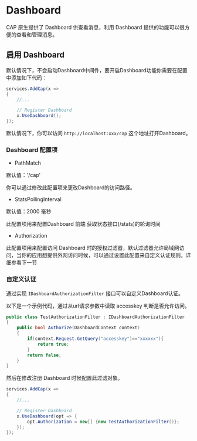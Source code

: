 # Dashboard

CAP 原生提供了 Dashboard 供查看消息，利用 Dashboard 提供的功能可以很方便的查看和管理消息。

## 启用 Dashboard

默认情况下，不会启动Dashboard中间件，要开启Dashboard功能你需要在配置中添加如下代码：

```C#
services.AddCap(x =>
{
    //...

    // Register Dashboard
    x.UseDashboard();
});
```

默认情况下，你可以访问 `http://localhost:xxx/cap` 这个地址打开Dashboard。 

### Dashboard 配置项

* PathMatch

默认值：'/cap'

你可以通过修改此配置项来更改Dashboard的访问路径。

* StatsPollingInterval

默认值：2000 毫秒

此配置项用来配置Dashboard 前端 获取状态接口(/stats)的轮询时间

* Authorization

此配置项用来配置访问 Dashboard 时的授权过滤器，默认过滤器允许局域网访问，当你的应用想提供外网访问时候，可以通过设置此配置来自定义认证规则。详细参看下一节

### 自定义认证

通过实现 `IDashboardAuthorizationFilter` 接口可以自定义Dashboard认证。

以下是一个示例代码，通过从url请求参数中读取 accesskey 判断是否允许访问。

```C#
public class TestAuthorizationFilter : IDashboardAuthorizationFilter
{
    public bool Authorize(DashboardContext context)
    {
        if(context.Request.GetQuery("accesskey")=="xxxxxx"){
            return true;
        }
        return false;
    }
}
```

然后在修改注册 Dashboard 时候配置此过滤对象。

```C#
services.AddCap(x =>
{
    //...

    // Register Dashboard
    x.UseDashboard(opt => {
        opt.Authorization = new[] {new TestAuthorizationFilter()};
    });
});
```
